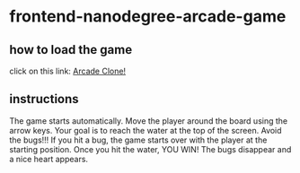 # frontend-nanodegree-arcade-game

## how to load the game

click on this link:
[Arcade Clone!](<>)

## instructions

The game starts automatically. Move the player around the board using the arrow keys.
Your goal is to reach the water at the top of the screen.
Avoid the bugs!!!
If you hit a bug, the game starts over with the player at the starting position.
Once you hit the water, YOU WIN! The bugs disappear and a nice heart appears.
